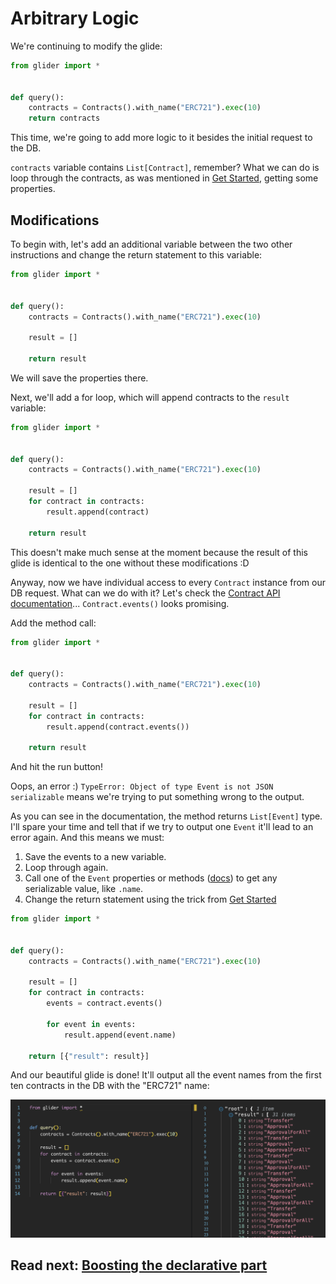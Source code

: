 # Arbitrary Logic

We're continuing to modify the glide:

```python
from glider import *


def query():
    contracts = Contracts().with_name("ERC721").exec(10)
    return contracts
```

This time, we're going to add more logic to it besides the initial request to the DB.

`contracts` variable contains `List[Contract]`, remember? What we can do is loop through the contracts, as was mentioned in [Get Started](../get-started/README.md), getting some properties.

## Modifications

To begin with, let's add an additional variable between the two other instructions and change the return statement to this variable:

```python
from glider import *


def query():
    contracts = Contracts().with_name("ERC721").exec(10)

    result = []

    return result
```

We will save the properties there.

Next, we'll add a for loop, which will append contracts to the `result` variable:

```python
from glider import *


def query():
    contracts = Contracts().with_name("ERC721").exec(10)

    result = []
    for contract in contracts:
        result.append(contract)

    return result
```

This doesn't make much sense at the moment because the result of this glide is identical to the one without these modifications :D

Anyway, now we have individual access to every `Contract` instance from our DB request. What can we do with it? Let's check the [Contract API documentation](https://glide.gitbook.io/main/api/contract)... `Contract.events()` looks promising.

Add the method call:

```python
from glider import *


def query():
    contracts = Contracts().with_name("ERC721").exec(10)

    result = []
    for contract in contracts:
        result.append(contract.events())

    return result
```

And hit the run button!

Oops, an error :) `TypeError: Object of type Event is not JSON serializable` means we're trying to put something wrong to the output.

As you can see in the documentation, the method returns `List[Event]` type. I'll spare your time and tell that if we try to output one `Event` it'll lead to an error again. And this means we must:

1. Save the events to a new variable.
2. Loop through again.
3. Call one of the `Event` properties or methods ([docs](https://glide.gitbook.io/main/api/event)) to get any serializable value, like `.name`.
4. Change the return statement using the trick from [Get Started](../get-started/README.md)

```python
from glider import *


def query():
    contracts = Contracts().with_name("ERC721").exec(10)

    result = []
    for contract in contracts:
        events = contract.events()

        for event in events:
            result.append(event.name)

    return [{"result": result}]
```

And our beautiful glide is done! It'll output all the event names from the first ten contracts in the DB with the "ERC721" name:

![Result](./media/result.png)

## Read next: [Boosting the declarative part](../boosting-declarative-part/README.md)
